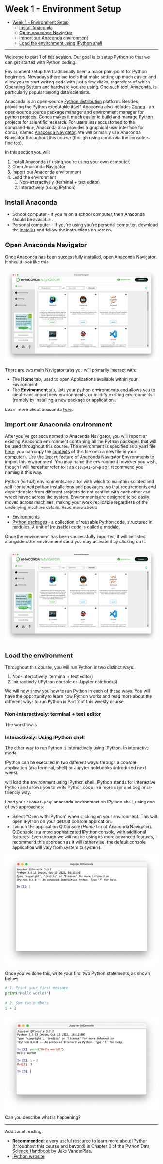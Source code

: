 # Week 1 - Environment Setup

- [Week 1 - Environment Setup](#week-1---environment-setup)
  - [Install Anaconda](#install-anaconda)
  - [Open Anaconda Navigator](#open-anaconda-navigator)
  - [Import our Anaconda environment](#import-our-anaconda-environment)
  - [Load the environment using IPython shell](#load-the-environment-using-ipython-shell)

---

Welcome to part 1 of this session. Our goal is to setup Python so that we can get started with
Python coding.

Environment setup has traditionally been a major pain-point for Python beginners. Nowadays there are
tools that make setting up much easier, and allow you to start writing code with just a few clicks,
regardless of which Operating System and hardware you are using. One such tool,
[Anaconda](https://www.anaconda.com/), is particularly popular among data scientists.

Anaconda is an open-source [Python distribution]((https://wiki.python.org/moin/PythonDistributions))
platform. Besides providing the Python executable itself, Anaconda also includes
[Conda](https://conda.io/en/latest/) - an open-source source package manager and environment manager
for python projects. Conda makes it much easier to build and manage Python projects for scientific
research. For users less accustomed to the command-line, Anaconda also provides a graphical user
interface for conda, named [Anaconda
Navigator](https://docs.anaconda.com/navigator/getting-started/). We will primarily use Anaconda
Navigator throughout this course (though using conda via the console is fine too).

In this section you will:

1. Install Anaconda (if using you're using your own computer)
2. Open Anaconda Navigator
3. Import our Anaconda environment
4. Load the environment
    1. Non-interactively (terminal + text editor)
    2. Interactively (using IPython)

## Install Anaconda

- School computer - If you're on a school computer, then Anaconda should be available .
- Personal computer - If you're using you're personal computer, download the [installer](https://www.anaconda.com/products/distribution) and follow the instructions on screen.

## Open Anaconda Navigator

Once Anaconda has been successfully installed, open Anaconda Navigator. It should look like this:

![Anaconda Navigator 'Home' page](images/anaconda-01.png)

There are two main Navigator tabs you will primarily interact with:

- The **Home** tab, used to open Applications available within your Environment.
- The **Environment** tab, lists your python environments and allows you to create and import new environments, or modify existing environments (namely by installing a new package or application).

Learn more about anaconda [here](https://docs.anaconda.com/anaconda/user-guide/getting-started/).

## Import our Anaconda environment

After you've got accustomed to Anaconda Navigator, you will import an existing Anaconda environment containing all the Python packages that will be used throughout this course. The environment is specified as a yaml file [here](https://github.com/NewcastleComputingScience/csc8641/blob/main/01-python-course/csc8641-prep.yaml) (you can copy the [contents](https://raw.githubusercontent.com/NewcastleComputingScience/csc8641/main/01-python-course/csc8641-prep.yaml) of this file onto a new file in your computer). Use the `Import` feature of Anaconda Navigator Environments to import this environment. You may name the environment however you wish, though I will hereafter refer to it as `csc8641-prep` so I recommend you naming it this way.

Python (virtual) environments are a toll with which to maintain isolated and self-contained python
installations and packages, so that requirements and dependencies from different projects do not
conflict with each other and wreck havoc across the system. Environments are designed to be easily
moved across machines, making your work replicable regardless of the underlying machine details.
Read more about:

- [Environments](https://www.anaconda.com/blog/moving-conda-environments)
- [Python packages](https://www.udacity.com/blog/2021/01/what-is-a-python-package.html) - a collection of reusable Python code, structured in [modules](https://packaging.python.org/en/latest/glossary/#term-Import-Package). A unit of (reusable) code is called a [module](https://docs.python.org/3/tutorial/modules.html).

Once the environment has been successfully imported, it will be listed alongside other environments and you may activate it by clicking on it.

![Anaconda Navigator 'Environments' page](images/anaconda-01.png)

## Load the environment

Throughout this course, you will run Python in two distinct ways:

1. Non-interactively (terminal + text editor)
2. Interactively (IPython console or Jupyter notebooks)

We will now show you how to run Python in each of these ways. You will have the opportunity to learn
how Python works and read more about the different ways to run Python in Part 2 of this weekly
course.

### Non-interactively: terminal + text editor

The workflow is 



### Interactively: Using IPython shell

The other way to run Python is interactively using IPython. In interactive mode 

IPython can be executed in two different ways: through a console application (aka terminal, shell)
or Jupyter notebooks (introduced next week).

will load the environment using IPython shell. IPython stands for Interactive Python and
allows you to write Python code in a more user and beginner-friendly way. 

Load your `csc8641-prep`  anaconda environment on IPython shell, using one of two approaches:

- Select "Open with IPython" when clicking on your environment. This will open IPython on your
  default console application.
- Launch the application QtConsole (*Home* tab of Anaconda Navigator). QtConsole is a more
  sophisticated IPython console, with additional features. Even though we will not be using its more
  advanced features, I recommend this approach as it will (otherwise, the default console application will vary from system to system).

![Fresh QtConsole prompt.](images/qtconsole-01.png)

Once you've done this, write your first two Python statements, as shown below:

```python
# 1. Print your first message
print("Hello world!")

# 2. Sum two numbers
1 + 2
```

![Your first two python statements.](images/qtconsole-02.png)

Can you describe what is happening?

---

Additional reading:

- **Recommended**: a very useful resource to learn more about IPython (throughout this course and
beyond) is [Chapter
0](https://jakevdp.github.io/PythonDataScienceHandbook/01.00-ipython-beyond-normal-python.html) of
the [Python Data Science Handbook](https://jakevdp.github.io/PythonDataScienceHandbook/index.html)
by Jake VanderPlas.
- [IPython website](https://ipython.org/)